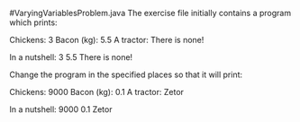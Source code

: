 #VaryingVariablesProblem.java
The exercise file initially contains a program which prints:

Chickens:
3
Bacon (kg):
5.5
A tractor:
There is none!

In a nutshell:
3
5.5
There is none!
        
Change the program in the specified places so that it will print:

Chickens:
9000
Bacon (kg):
0.1
A tractor:
Zetor

In a nutshell:
9000
0.1
Zetor